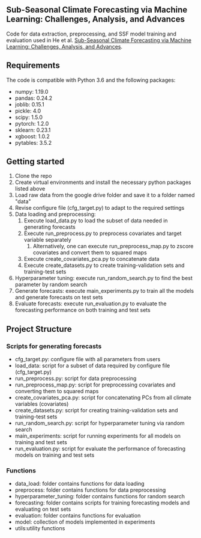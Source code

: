 ## Sub-Seasonal Climate Forecasting via Machine Learning: Challenges, Analysis, and Advances

Code for data extraction, preprocessing, and SSF model training and evaluation used in He et al. [Sub-Seasonal Climate Forecasting via Machine Learning: Challenges, Analysis, and Advances](https://arxiv.org/abs/2006.07972).  

## Requirements
The code is compatible with Python 3.6 and the following packages:
- numpy: 1.19.0
- pandas: 0.24.2
- joblib: 0.15.1
- pickle: 4.0
- scipy: 1.5.0
- pytorch: 1.2.0
- sklearn: 0.23.1
- xgboost: 1.0.2
- pytables: 3.5.2

## Getting started
1. Clone the repo
2. Create virtual environments and install the necessary python packages listed above
3. Load raw data from the google drive folder and save it to a folder named "data"
4. Revise configure file (cfg_target.py) to adapt to the required settings
5. Data loading and preprocessing:
    1. Execute load_data.py to load the subset of data needed in generating forecasts
    2. Execute run_preprocess.py to preprocess covariates and target variable separately
        1. Alternatively, one can execute run_preprocess_map.py to zscore covariates and convert them to squared maps
    3. Execute create_covariates_pca.py to concatenate data
    4. Execute create_datasets.py to create training-validation sets and training-test sets
6. Hyperparameter tuning: execute run_random_search.py to find the best parameter by random search
7. Generate forecasts: execute main_experiments.py to train all the models and generate forecasts on test sets
8. Evaluate forecasts: execute run_evaluation.py to evaluate the forecasting performance on both training and test sets


## Project Structure

### Scripts for generating forecasts
- cfg_target.py: configure file with all parameters from users
- load_data: script for a subset of data required by configure file (cfg_target.py)
- run_preprocess.py: script for data preprocessing
- run_preprocess_map.py: script for preprocessing covariates and converting them to squared maps
- create_covariates_pca.py: script for concatenating PCs from all climate variables (covariates)
- create_datasets.py: script for creating training-validation sets and training-test sets
- run_random_search.py: script for hyperparameter tuning via random search
- main_experiments: script for running experiments for all models on training and test sets
- run_evaluation.py: script for evaluate the performance of forecasting models on training and test sets


### Functions
- data_load: folder contains functions for data loading
- preprocess: folder contains functions for data preprocessing
- hyperparameter_tuning: folder contains functions for random search
- forecasting: folder contains scripts for training forecasting models and evaluating on test sets
- evaluation: folder contains functions for evaluation
- model: collection of models implemented in experiments
- utils:utility functions
